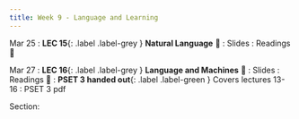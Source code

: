 ```yaml
---
title: Week 9 - Language and Learning
---
```


Mar 25
: **LEC 15**{: .label .label-grey } **Natural Language** 🎥
    : Slides
: Readings 📖

Mar 27
:  **LEC 16**{: .label .label-grey } **Language and Machines** 🎥
    : Slides
: Readings 📖
: **PSET 3 handed out**{: .label .label-green } Covers lectures 13-16
    : PSET 3 pdf

Section:
